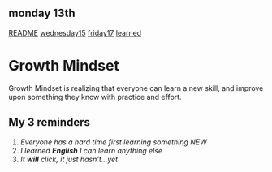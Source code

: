 ## monday 13th ##

[README](./README.md)
[wednesday15](./wednesday15.md)
[friday17](./friday17.md)
[learned](./learned.md)

# Growth Mindset #
Growth Mindset is realizing that everyone can learn a new skill, and improve upon something they know with practice and effort.

## **My 3 reminders** ##
1. *Everyone has a hard time first learning something NEW*
2. *I learned __English__ I can learn anything else*
3. *It __will__ click, it just hasn't...yet*